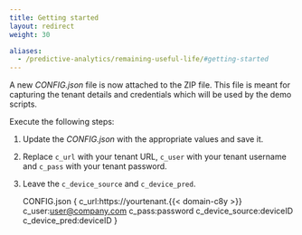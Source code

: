```yaml
---
title: Getting started
layout: redirect
weight: 30

aliases:
  - /predictive-analytics/remaining-useful-life/#getting-started
---
```

A new *CONFIG.json* file is now attached to the ZIP file. This file is meant for capturing the tenant details and credentials which will be used by the demo scripts.

Execute the following steps:

1.  Update the *CONFIG.json* with the appropriate values and save it. 
2. Replace `c_url` with your tenant URL, `c_user` with your tenant username and `c_pass` with your tenant password. 
3. Leave the `c_device_source` and `c_device_pred`.

	CONFIG.json
	{
		c_url:https://yourtenant.{{< domain-c8y >}}
		c_user:user@company.com
		c_pass:password
		c_device_source:deviceID
		c_device_pred:deviceID
	}
